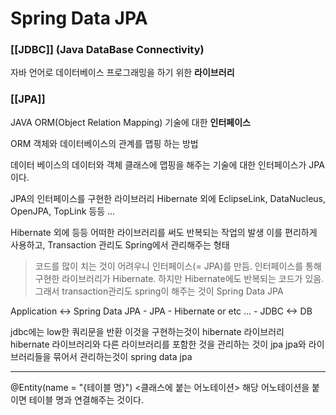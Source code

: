 # Spring Data JPA

### [[JDBC]] (Java DataBase Connectivity)
자바 언어로 데이터베이스 프로그래밍을 하기 위한 **라이브러리**


### [[JPA]]
JAVA ORM(Object Relation Mapping) 기술에 대한 **인터페이스**

ORM
	객체와 데이터베이스의 관계를 맵핑 하는 방법


데이터 베이스의 데이터와 객체 클래스에 맵핑을 해주는 기술에 대한 인터페이스가 JPA이다.


JPA의 인터페이스를 구현한 라이브러리
Hibernate 외에 EclipseLink, DataNucleus, OpenJPA, TopLink 등등 ...

Hibernate 외에 등등 어떠한 라이브러리를 써도 반복되는 작업의 발생
이를 편리하게 사용하고, Transaction 관리도 Spring에서 관리해주는 형태



>코드를 많이 치는 것이 어려우니 인터페이스(= JPA)를 만듬. 인터페이스를 통해 구현한 라이브러리가 Hibernate. 하지만 Hibernate에도 반복되는 코드가 있음. 그래서 transaction관리도 spring이 해주는 것이 Spring Data JPA


Application  <->  Spring Data JPA  -  JPA - Hibernate or etc ...  -  JDBC  <->  DB

jdbc에는 low한 쿼리문을 반환
이것을 구현하는것이 hibernate 라이브러리
hibernate 라이브러리와 다른 라이브러리를 포함한 것을 관리하는 것이 jpa
jpa와 라이브러리들을 묶어서 관리하는것이 spring data jpa




---


@Entity(name = "{테이블 명}")
	<클래스에 붙는 어노테이션>
	해당 어노테이션을 붙이면 테이블 명과 연결해주는 것이다.
	